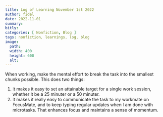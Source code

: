 ```yaml
---
title: Log of Learning November 1st 2022
author: fidel
date: 2022-11-01
summary: 
bitly: 
categories: [ Nonfiction, Blog ]
tags: nonfiction, learnings, log, blog
image:
  path: 
  width: 400 
  height: 600 
  alt:
---
```


<!---Tuesday 01 November 2022--->

When working, make the mental effort to break the task into the smallest chunks possible. This does two things:
1. It makes it easy to set an attainable target for a single work session, whether it be a 25 minuter or a 50 minuter.
2. It makes it really easy to communicate the task to my workmate on FocusMate, and to keep typing regular updates when I am done with microtasks. That enhances focus and maintains a sense of momentum.
